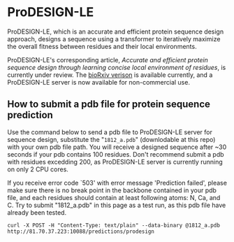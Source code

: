# ProDESIGN-LE
ProDESIGN-LE, which is an accurate and efficient protein sequence design approach, designs a sequence using a transformer to iteratively maximize the overall fitness between residues and their local environments.

ProDESIGN-LE's corresponding article, _Accurate and efficient protein sequence design through learning concise local environment of residues_, is currently under review. The [bioRxiv verison](https://www.biorxiv.org/content/10.1101/2022.06.25.497605v1) is available currently, and a ProDESIGN-LE server is now available for non-commercial use.

## How to submit a pdb file for protein sequence prediction
Use the command below to send a pdb file to ProDESIGN-LE server for sequence design, substitute the "`1812_a.pdb`" (downlodable at this repo) with your own pdb file path. You will receive a designed sequence after ~30 seconds if your pdb contains 100 residues. Don't recommend submit a pdb with residues excedding 200, as ProDESIGN-LE server is currently running on only 2 CPU cores.

If you receive error code `503' with error message 'Prediction failed', please make sure there is no break point in the backbone contained in your pdb file, and each residues should contain at least following atoms: N, Ca, and C.
Try to submit "1812_a.pdb" in this page as a test run, as this pdb file have already been tested.

```curl -X POST -H "Content-Type: text/plain" --data-binary @1812_a.pdb http://81.70.37.223:10088/predictions/prodesign```

